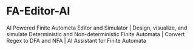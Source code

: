 # FA-Editor-AI
AI Powered Finite Autometa Editor and Simulator | Design, visualize, and simulate Deterministic and Non-deterministic Finite Automata | Convert Regex to DFA and NFA | AI Assistant for Finite Automata
